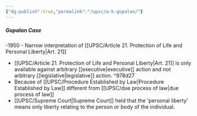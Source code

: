 ```yaml
---
{"dg-publish":true,"permalink":"/upsc/a-k-gopalan/"}
---
```


##### Gopalan Case
-1950 - Narrow interpretation of [[UPSC/Article 21. Protection of Life and Personal Liberty\|Art. 21]]
-  [[UPSC/Article 21. Protection of Life and Personal Liberty\|Art. 21]] is only available against arbitrary [[executive\|executive]] action and not arbitrary [[legislative\|legislative]] action.  ^978d27
- Because of [[UPSC/Procedure Established by Law\|Procedure Established by Law]] different from [[UPSC/due process of law\|due process of law]]
- [[UPSC/Supreme Court\|Supreme Court]] held that the 'personal liberty' means only liberty relating to the person or body of the individual. 